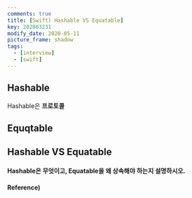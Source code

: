 ```yaml
---
comments: true
title: [Swift) Hashable VS Equatable]
key: 202003231
modify_date: 2020-05-11
picture_frame: shadow
tags:
  - [interview]
  - [swift]
---
```

 
## Hashable
 
Hashable은 **프로토콜**
 
## Equqtable

## Hashable VS Equatable

#### Hashable은 무엇이고, Equatable을 왜 상속해야 하는지 설명하시오.

#### Reference)
